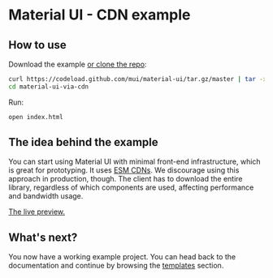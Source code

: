 # Material UI - CDN example

## How to use

Download the example [or clone the repo](https://github.com/mui/material-ui):

```bash
curl https://codeload.github.com/mui/material-ui/tar.gz/master | tar -xz --strip=2  material-ui-master/examples/material-ui-via-cdn
cd material-ui-via-cdn
```

Run:

```bash
open index.html
```

## The idea behind the example

You can start using Material UI with minimal front-end infrastructure, which is great for prototyping. It uses [ESM CDNs](https://esm.sh/).
We discourage using this approach in production, though.
The client has to download the entire library, regardless of which components are used, affecting performance and bandwidth usage.

<!-- #default-branch-switch -->

[The live preview.](https://raw.githack.com/mui/material-ui/master/examples/material-ui-via-cdn/index.html)

## What's next?

You now have a working example project.
You can head back to the documentation and continue by browsing the [templates](https://mui.com/material-ui/getting-started/templates/) section.

<!-- #default-branch-switch -->

